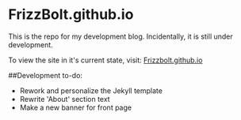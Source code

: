 # FrizzBolt.github.io

This is the repo for my development blog. Incidentally, it is still under development.

To view the site in it's current state, visit: [Frizzbolt.github.io](http://frizzbolt.github.io)

##Development to-do:
* Rework and personalize the Jekyll template
* Rewrite 'About' section text
* Make a new banner for front page
